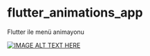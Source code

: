 # flutter_animations_app
Flutter ile menü animayonu

[![IMAGE ALT TEXT HERE](https://img.youtube.com/vi/r7kUJOy0PaA/0.jpg)](https://www.youtube.com/watch?v=r7kUJOy0PaA)




